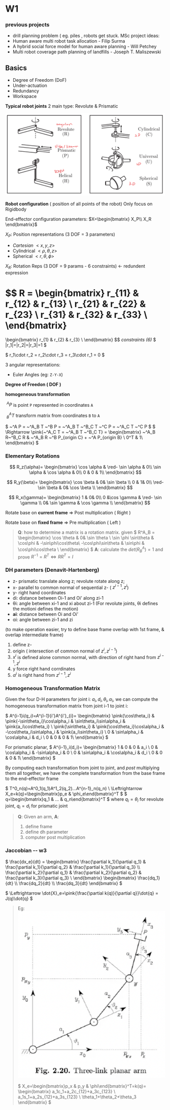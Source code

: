 
<link type="text/css" rel="stylesheet" href="../md.css">

# W1

### previous projects

* drill planning problem ( eg. piles , robots get stuck.
MSc project ideas:
* Human aware multi robot task allocation - Filip Surma
* A hybrid social  force model for human aware planning - Will Petchey
* Multi robot coverage path  planning of landfills - Joseph T. Maliszewski

## Basics
* Degree of Freedom (DoF)
* Under-actuation
* Redundancy
* Workspace

**Typical robot joints**
2 main type: Revolute & Prismatic

![](images/ar_joints.png)

**Robot configuration** ( position of all points of the robot)
Only focus on Rigidbody

End-effector configuration parameters:
$X=\begin{bmatrix}
X_P\\ X_R
\end{bmatrix}$

$X_P$: Position representations (3 DOF = 3 parameters)
* _Cartesian_ $<x, y, z>$
* Cylindrical $<\rho, \theta, z>$
* Spherical $<r , \theta, \phi>$

$X_R$: Rotation Reps (3 DOF = 9 params - 6 constraints) $\leftarrow$ redundent expression

$$
R =
\begin{bmatrix}
r_{11} & r_{12} & r_{13} \\
r_{21} & r_{22} & r_{23} \\
r_{31} & r_{32} & r_{33} \\
\end{bmatrix}
=
\begin{bmatrix}
r_{1} & r_{2} & r_{3} \\
\end{bmatrix}
$$
*constraints (6)*
$
|r_1|=|r_2|=|r_3|=1
$

$
r_1\cdot r_2 = r_2\cdot r_3 = r_3\cdot r_1 = 0
$

3 angular representations:
* Euler Angles (eg: `Z-Y-X`)



**Degree of Freedon ( DOF )**

**homogeneous transformation**

$~^A P$ is point `P` represented in coordinates `A`

$~^A_B T$ transform matrix from coordinates `B` to `A`

$
~^A P = ~^A_B T ~^B P = ~^A_B T ~^B_C T ~^C P = ~^A_C T ~^C P
$
$
\Rightarrow \pink{~^A_C T = ~^A_B T ~^B_C T} =
\begin{bmatrix}
~^A_B R~^B_C R &  ~^A_B R ~^B P_{origin C} + ~^A P_{origin B} \\
0^T &  1\\
\end{bmatrix}
$

### Elementary Rotations
$$
R_z(\alpha)=
\begin{bmatrix}
\cos \alpha & \red- \sin \alpha & 0\\
\sin \alpha & \cos \alpha & 0\\
0 & 0 & 1\\
\end{bmatrix}
$$

$$
R_y(\beta)=
\begin{bmatrix}
\cos \beta & 0& \sin \beta \\
0  & 1& 0\\
\red- \sin \beta & 0& \cos \beta \\
\end{bmatrix}
$$

$$
R_x(\gamma)=
\begin{bmatrix}
1 & 0& 0\\
0 &\cos \gamma &  \red- \sin \gamma \\
0& \sin \gamma & \cos \gamma \\
\end{bmatrix}
$$

Rotate base on **current frame** => Post multiplication ( Right )

Rotate base on **fixed frame** => Pre multiplication ( Left )

> **Q**: how to determine a matrix is a rotation matrix.
given
$
R^A_B =
\begin{bmatrix}
\cos \theta & 0& \sin \theta \\
\sin \phi \sin\theta & \cos\phi & -\sin\phi\cos\theta\\
-\cos\phi\sin\theta & \sin\phi & \cos\phi\cos\theta \\
\end{bmatrix}
$
**A**: calculate the $det(R^A_B)=1$ and prove $R^{-1} = R^T  \Leftrightarrow RR^T=I$


### DH parameters (Denavit-Hartenberg)
* z- prismatic translate along z; revolute rotate along z;
* x- parallel to common normal of sequential z- ( $z^{i-1}, z^i$)
* y- right hand coordinates
* di: distance between Oi-1 and Oi’ along zi-1 <!-- (For prismatic joints) -->
* θi: angle between xi-1 and xi about zi-1 (For revolute joints, θi defines the motioni defines the motion)
* **ai**: distance between Oi and Oi’
* αi: angle between zi-1 and zi

(to make operation easier, try to define base frame overlap with 1st frame, & overlap intermediate frame)

1. define z-
1. origin ( intersection of common normal of $z^i, z^{i-1}$)
1. $x^i$ is defined alone common normal, with direction of right hand from $z^{i-1}, z^i$
1. y force right hand corrdinates
1. $\alpha^i$ is right hand from $z^{i-1}, z^i$



### Homogeneous Transformation Matrix
Given the four D-H parameters for joint i: $a_i, d_i, \theta_i, \alpha_i$, we can
compute the homogeneous transformation matrix from joint i-1 to joint i:

$
A^{i-1}_i(q_i)=A^{i-1}_{i'}A^{i'}_{i}=
\begin{bmatrix}
\pink{\cos\theta_i} & \pink{-\sin\theta_i}\cos\alpha_i & \sin\theta_i\sin\alpha_i & \pink{a_i\cos\theta_i} \\
\pink{\sin\theta_i} & \pink{\cos\theta_i}\cos\alpha_i & -\cos\theta_i\sin\alpha_i & \pink{a_i\sin\theta_i} \\
0 & \sin\alpha_i & \cos\alpha_i & d_i \\
0 & 0 & 0 & 1\\
\end{bmatrix}
$

<!-- For revolute planar arm, reduces to (pink colored), where $a_i$ is constant:
$
A^{i-1}_i(\theta_i)=
\begin{bmatrix}
\cos\theta_i & -\sin\theta_i  & 0 & a_i\cos\theta_i \\
\sin\theta_i & \cos\theta_i  & 0 & a_i\sin\theta_i \\
0 & 0 & 1 & 0 \\
0 & 0 & 0 & 1\\
\end{bmatrix}
$ -->

For prismatic planar,
$
A^{i-1}_i(d_i)=
\begin{bmatrix}
1 & 0  & 0 & a_i \\
0 & \cos\alpha_i  & -\sin\alpha_i & 0 \\
0 & \sin\alpha_i & \cos\alpha_i & d_i \\
0 & 0 & 0 & 1\\
\end{bmatrix}
$


By computing each transformation from joint to joint, and
_post_ multiplying them all together, we have the complete transformation
from the base frame to the end-effector frame

$
T^0_n(q)=A^0_1(q_1)A^1_2(q_2)...A^{n-1}_n(q_n) \\
\Leftrightarrow X_e=k(q)=\begin{bmatrix}p_e & \phi_e\end{bmatrix}^T
$
$
q=\begin{bmatrix}q_1 & ... & q_n\end{bmatrix}^T
$
where $q_i=\theta_i$ for revolute joint, $q_i=d_i$ for  prismatic joint


> **Q**: Given an arm,
> **A**:
>1. define frame
>1. define dh parameter
>1. computer post multiplication


### Jaccobian -- w3
$
\frac{dx_e}{dt} =
\begin{bmatrix}
\frac{\partial k_1}{\partial q_1} & \frac{\partial k_1}{\partial q_2} & \frac{\partial k_1}{\partial q_3} \\\\
\frac{\partial k_2}{\partial q_1} & \frac{\partial k_2}{\partial q_2} & \frac{\partial k_3}{\partial q_3} \\
\end{bmatrix}
\begin{bmatrix}
\frac{dq_1}{dt} \\\\
\frac{dq_2}{dt} \\\\
\frac{dq_3}{dt}
\end{bmatrix}
$

$
\Leftrightarrow
\dot{X}_e=\pink{\frac{\partial k(q)}{\partial q}}\dot{q} = J(q)\dot{q}
$

> Eg:
> ![](images/ar_eg_dh.png?=100*50)
>
>$
X_e=\begin{bmatrix}p_x & p_y & \phi\end{bmatrix}^T=k(q)=
\begin{bmatrix}
a_1c_1+a_2c_{12}+a_3c_{123} \\
a_1s_1+a_2s_{12}+a_3s_{123} \\
\theta_1+\theta_2+\theta_3
\end{bmatrix}
$
>
>



<script type="text/javascript" src="http://cdn.mathjax.org/mathjax/latest/MathJax.js?config=TeX-AMS-MML_HTMLorMML"></script>
<script type="text/x-mathjax-config">
    MathJax.Hub.Config({ tex2jax: {inlineMath: [['$', '$']]}, messageStyle: "none" });
</script>
